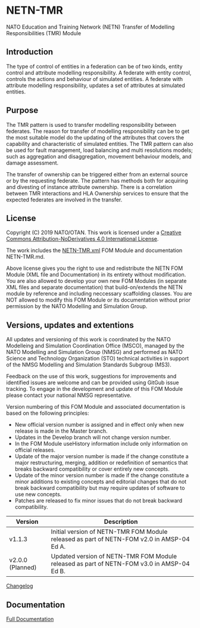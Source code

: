 # NETN-TMR
NATO Education and Training Network (NETN) Transfer of Modelling Responsibilities (TMR) Module

## Introduction
The type of control of entities in a federation can be of two kinds, entity control and attribute modelling responsibility. A federate with entity control, controls the actions and behaviour of simulated entities. A federate with attribute modelling responsibility, updates a set of attributes at simulated entities. 

## Purpose

The TMR pattern is used to transfer modelling responsibility between federates. The reason for transfer of modelling responsibility can be to get the most suitable model do the updating of the attributes that covers the capability and characteristic of simulated entities. The TMR pattern can also be used for fault management, load balancing and multi resolutions models; such as aggregation and disaggregation, movement behaviour models, and damage assessment.

The transfer of ownership can be triggered either from an external source or by the requesting federate. The pattern has methods both for acquiring and divesting of instance attribute ownership. There is a correlation between TMR interactions and HLA Ownership services to ensure that the expected federates are involved in the transfer.


## License

Copyright (C) 2019 NATO/OTAN.
This work is licensed under a [Creative Commons Attribution-NoDerivatives 4.0 International License](LICENSE.md). 

The work includes the [NETN-TMR.xml](NETN-TMR.xml) FOM Module and documentation NETN-TMR.md.

Above license gives you the right to use and redistribute the NETN FOM Module (XML file and Documentation) in its entirety without modification. You are also allowed to develop your own new FOM Modules (in separate XML files and separate documentation) that build-on/extends the NETN module by reference and including neccessary scaffolding classes. You are NOT allowed to modify this FOM Module or its documentation without prior permission by the NATO Modelling and Simulation Group. 

## Versions, updates and extentions

All updates and versioning of this work is coordinated by the NATO Modelleing and Simulation Coordination Office (MSCO), managed by the NATO Modelling and Simulation Group (NMSG) and performed as NATO Science and Technology Organization (STO) technical activities in support of the NMSG Modelling and Simulation Standards Subgroup (MS3).

Feedback on the use of this work, suggestions for improvements and identified issues are welcome and can be provided using GitGub issue tracking. To engage in the development and update of this FOM Module please contact your national NMSG representative.

Version numbering of this FOM Module and associated documentation is based on the following principles:

* New official version number is assigned and in effect only when new release is made in the Master branch.
* Updates in the Develop branch will not change version number.
* In the FOM Module useHistory information include only information on official releases.
* Update of the major version number is made if the change constitute a major restructuring, merging, addition or redefinition of semantics that breaks backward compatibility or cover entirely new concepts.
* Update of the minor version number is made if the change constitute a minor additions to existing concepts and editorial changes that do not break backward compatibility but may require updates of software to use new concepts.
* Patches are released to fix minor issues that do not break backward compatibility.

|Version|Description|
|---|---|
|v1.1.3 |Initial version of NETN-TMR FOM Module released as part of NETN-FOM v2.0 in AMSP-04 Ed A. |
|v2.0.0 (Planned) |Updated version of NETN-TMR FOM Module released as part of NETN-FOM v3.0 in AMSP-04 Ed B. |

[Changelog](changelog.md)

## Documentation

[Full Documentation](NETN-TMR.md)
